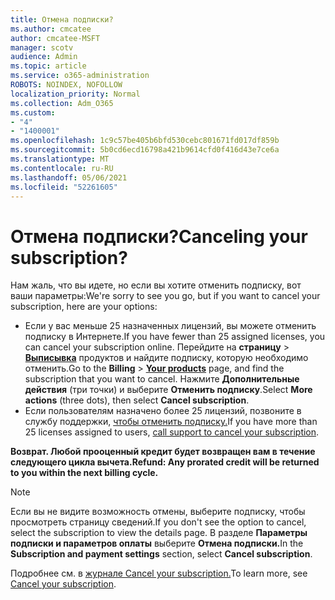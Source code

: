 ```yaml
---
title: Отмена подписки?
ms.author: cmcatee
author: cmcatee-MSFT
manager: scotv
audience: Admin
ms.topic: article
ms.service: o365-administration
ROBOTS: NOINDEX, NOFOLLOW
localization_priority: Normal
ms.collection: Adm_O365
ms.custom:
- "4"
- "1400001"
ms.openlocfilehash: 1c9c57be405b6bfd530cebc801671fd017df859b
ms.sourcegitcommit: 5b0cd6ecd16798a421b9614cfd0f416d43e7ce6a
ms.translationtype: MT
ms.contentlocale: ru-RU
ms.lasthandoff: 05/06/2021
ms.locfileid: "52261605"
---
```

# <a name="canceling-your-subscription"></a><span data-ttu-id="b10e7-102">Отмена подписки?</span><span class="sxs-lookup"><span data-stu-id="b10e7-102">Canceling your subscription?</span></span>

<span data-ttu-id="b10e7-103">Нам жаль, что вы идете, но если вы хотите отменить подписку, вот ваши параметры:</span><span class="sxs-lookup"><span data-stu-id="b10e7-103">We're sorry to see you go, but if you want to cancel your subscription, here are your options:</span></span>
  
- <span data-ttu-id="b10e7-104">Если у вас меньше 25 назначенных лицензий, вы можете отменить подписку в Интернете.</span><span class="sxs-lookup"><span data-stu-id="b10e7-104">If you have fewer than 25 assigned licenses, you can cancel your subscription online.</span></span> <span data-ttu-id="b10e7-105">Перейдите на **страницу** \> **[Выписывка](https://go.microsoft.com/fwlink/p/?linkid=842054)** продуктов и найдите подписку, которую необходимо отменить.</span><span class="sxs-lookup"><span data-stu-id="b10e7-105">Go to the **Billing** \> **[Your products](https://go.microsoft.com/fwlink/p/?linkid=842054)** page, and find the subscription that you want to cancel.</span></span> <span data-ttu-id="b10e7-106">Нажмите **Дополнительные действия** (три точки) и выберите **Отменить подписку**.</span><span class="sxs-lookup"><span data-stu-id="b10e7-106">Select **More actions** (three dots), then select **Cancel subscription**.</span></span>
- <span data-ttu-id="b10e7-107">Если пользователям назначено более 25 лицензий, позвоните в службу поддержки, [чтобы отменить подписку.](/microsoft-365/admin/contact-support-for-business-products?view=o365-worldwide)</span><span class="sxs-lookup"><span data-stu-id="b10e7-107">If you have more than 25 licenses assigned to users, [call support to cancel your subscription](/microsoft-365/admin/contact-support-for-business-products?view=o365-worldwide).</span></span>
  
<span data-ttu-id="b10e7-108">**Возврат. Любой прооценный кредит будет возвращен вам в течение следующего цикла вычета.**</span><span class="sxs-lookup"><span data-stu-id="b10e7-108">**Refund: Any prorated credit will be returned to you within the next billing cycle.**</span></span>

> [!NOTE]
> <span data-ttu-id="b10e7-109">Если вы не видите возможность отмены, выберите подписку, чтобы просмотреть страницу сведений.</span><span class="sxs-lookup"><span data-stu-id="b10e7-109">If you don't see the option to cancel, select the subscription to view the details page.</span></span> <span data-ttu-id="b10e7-110">В разделе **Параметры подписки и параметров оплаты** выберите **Отмена подписки.**</span><span class="sxs-lookup"><span data-stu-id="b10e7-110">In the **Subscription and payment settings** section, select **Cancel subscription**.</span></span>

<span data-ttu-id="b10e7-111">Подробнее см. в [журнале Cancel your subscription.](https://docs.microsoft.com/microsoft-365/commerce/subscriptions/cancel-your-subscription)</span><span class="sxs-lookup"><span data-stu-id="b10e7-111">To learn more, see [Cancel your subscription](https://docs.microsoft.com/microsoft-365/commerce/subscriptions/cancel-your-subscription).</span></span>
